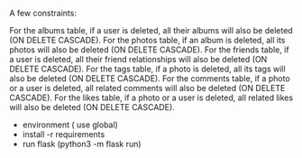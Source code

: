 A few constraints:

For the albums table, if a user is deleted, all their albums will also be deleted (ON DELETE CASCADE).
For the photos table, if an album is deleted, all its photos will also be deleted (ON DELETE CASCADE).
For the friends table, if a user is deleted, all their friend relationships will also be deleted (ON DELETE CASCADE).
For the tags table, if a photo is deleted, all its tags will also be deleted (ON DELETE CASCADE).
For the comments table, if a photo or a user is deleted, all related comments will also be deleted (ON DELETE CASCADE).
For the likes table, if a photo or a user is deleted, all related likes will also be deleted (ON DELETE CASCADE).



- environment ( use global)
- install -r requirements 
- run flask (python3 -m flask run)